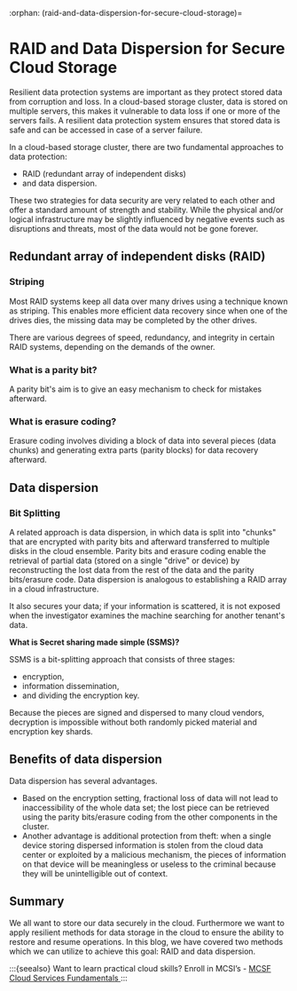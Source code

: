 :orphan:
(raid-and-data-dispersion-for-secure-cloud-storage)=
# RAID and Data Dispersion for Secure Cloud Storage
 

Resilient data protection systems are important as they protect stored data from corruption and loss. In a cloud-based storage cluster, data is stored on multiple servers, this makes it vulnerable to data loss if one or more of the servers fails. A resilient data protection system ensures that stored data is safe and can be accessed in case of a server failure.

In a cloud-based storage cluster, there are two fundamental approaches to data protection:

- RAID (redundant array of independent disks)
- and data dispersion.

These two strategies for data security are very related to each other and offer a standard amount of strength and stability. While the physical and/or logical infrastructure may be slightly influenced by negative events such as disruptions and threats, most of the data would not be gone forever.

## Redundant array of independent disks (RAID)

### Striping

Most RAID systems keep all data over many drives using a technique known as striping. This enables more efficient data recovery since when one of the drives dies, the missing data may be completed by the other drives.

There are various degrees of speed, redundancy, and integrity in certain RAID systems, depending on the demands of the owner.

### What is a parity bit?

A parity bit's aim is to give an easy mechanism to check for mistakes afterward.

### What is erasure coding?

Erasure coding involves dividing a block of data into several pieces (data chunks) and generating extra parts (parity blocks) for data recovery afterward.

## Data dispersion

### Bit Splitting

A related approach is data dispersion, in which data is split into "chunks" that are encrypted with parity bits and afterward transferred to multiple disks in the cloud ensemble. Parity bits and erasure coding enable the retrieval of partial data (stored on a single "drive" or device) by reconstructing the lost data from the rest of the data and the parity bits/erasure code.
Data dispersion is analogous to establishing a RAID array in a cloud infrastructure.

It also secures your data; if your information is scattered, it is not exposed when the investigator examines the machine searching for another tenant's data.

**What is Secret sharing made simple (SSMS)?**

SSMS is a bit-splitting approach that consists of three stages:

- encryption,
- information dissemination,
- and dividing the encryption key.

Because the pieces are signed and dispersed to many cloud vendors, decryption is impossible without both randomly picked material and encryption key shards.

## Benefits of data dispersion

Data dispersion has several advantages.

- Based on the encryption setting, fractional loss of data will not lead to inaccessibility of the whole data set; the lost piece can be retrieved using the parity bits/erasure coding from the other components in the cluster.
- Another advantage is additional protection from theft: when a single device storing dispersed information is stolen from the cloud data center or exploited by a malicious mechanism, the pieces of information on that device will be meaningless or useless to the criminal because they will be unintelligible out of context.

## Summary

We all want to store our data securely in the cloud. Furthermore we want to apply resilient methods for data storage in the cloud to ensure the ability to restore and resume operations. In this blog, we have covered two methods which we can utilize to achieve this goal: RAID and data dispersion.

:::{seealso}
Want to learn practical cloud skills? Enroll in MCSI’s - [MCSF Cloud Services Fundamentals ](https://www.mosse-institute.com/certifications/mcsf-cloud-services-fundamentals.html)
:::